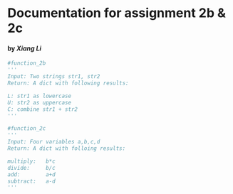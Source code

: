 # Documentation for assignment 2b & 2c

#### by *Xiang Li*

```python
#function_2b
'''
Input: Two strings str1, str2
Return: A dict with following results:

L: str1 as lowercase
U: str2 as uppercase
C: combine str1 + str2
'''

#function_2c
'''
Input: Four variables a,b,c,d
Return: A dict with folloing results:

multiply:   b*c
divide:     b/c
add:        a+d
subtract:   a-d
'''
```

